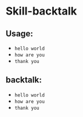 # Skill-backtalk
## Usage:
* `hello world`
* `how are you`
* `thank you`
## backtalk:
* `hello world`
* `how are you`
* `thank you`
